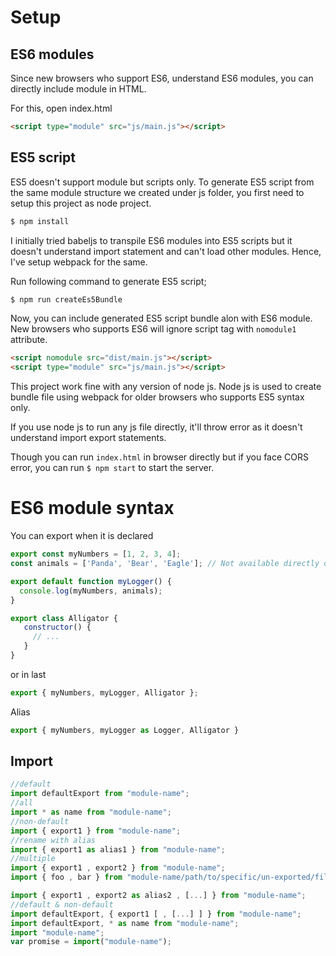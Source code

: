 # Setup

## ES6 modules

Since new browsers who support ES6, understand ES6 modules, you can directly include module in HTML.

For this, open index.html

```html
<script type="module" src="js/main.js"></script>
```

## ES5 script

ES5 doesn't support module but scripts only. To generate ES5 script from the same module structure we created under js folder, you first need to setup this project as node project.

```bash
$ npm install
```

I initially tried babeljs to transpile ES6 modules into ES5 scripts but it doesn't understand import statement and can't load other modules. Hence, I've setup webpack for the same.

Run following command to generate ES5 script;

```bash
$ npm run createEs5Bundle
```

Now, you can include generated ES5 script bundle alon with ES6 module. New browsers who supports ES6 will ignore script tag with `nomodule1` attribute.

```html
<script nomodule src="dist/main.js"></script>
<script type="module" src="js/main.js"></script>
```

This project work fine with any version of node js. Node js is used to create bundle file using webpack for older browsers who supports ES5 syntax only.

If you use node js to run any js file directly, it'll throw error as it doesn't understand import export statements.

Though you can run `index.html` in browser directly but if you face CORS error, you can run `$ npm start` to start the server.

# ES6 module syntax

You can export when it is declared

```js
export const myNumbers = [1, 2, 3, 4];
const animals = ['Panda', 'Bear', 'Eagle']; // Not available directly outside the module

export default function myLogger() {
  console.log(myNumbers, animals);
}

export class Alligator {
   constructor() {
     // ...
   }
}
```

 or in last
 ```js
 export { myNumbers, myLogger, Alligator };
 ```
 Alias
 ```js
 export { myNumbers, myLogger as Logger, Alligator }
 ```

## Import

```js
//default
import defaultExport from "module-name";
//all
import * as name from "module-name";
//non-default
import { export1 } from "module-name";
//rename with alias
import { export1 as alias1 } from "module-name";
//multiple
import { export1 , export2 } from "module-name";
import { foo , bar } from "module-name/path/to/specific/un-exported/file";

import { export1 , export2 as alias2 , [...] } from "module-name";
//default & non-default
import defaultExport, { export1 [ , [...] ] } from "module-name";
import defaultExport, * as name from "module-name";
import "module-name";
var promise = import("module-name");
```
